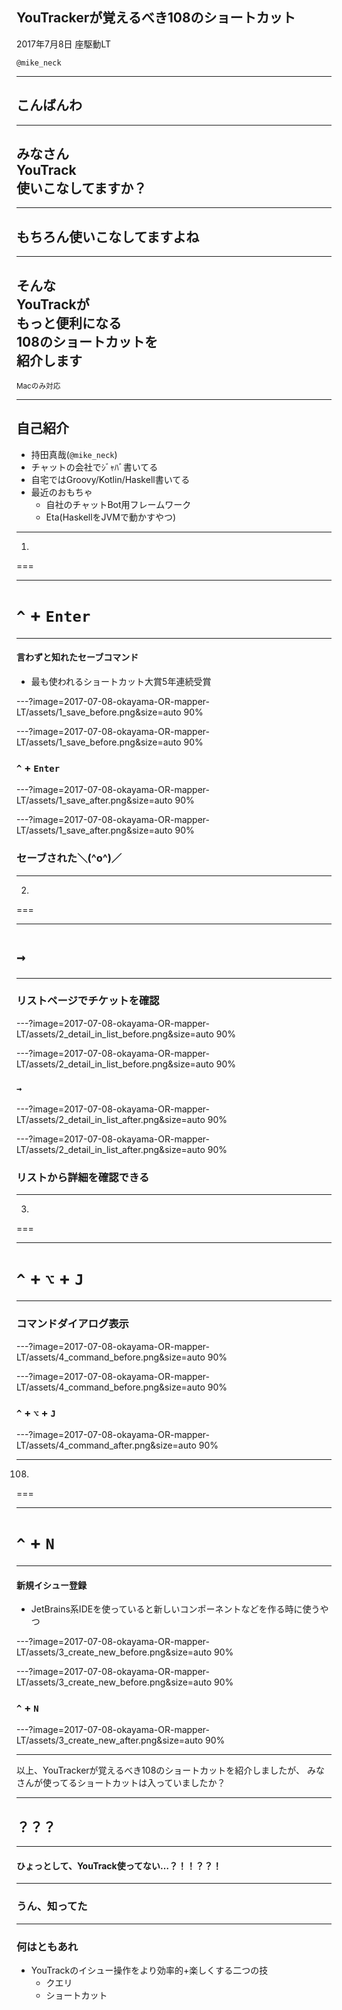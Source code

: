 ## YouTrackerが覚えるべき108のショートカット

2017年7月8日 座駆動LT

`@mike_neck`

---

## こんばんわ

---

## みなさん<br/>YouTrack<br/>使いこなしてますか？

---

## もちろん使いこなしてますよね

---

## そんな<br/>YouTrackが<br/>もっと便利になる<br/>108のショートカットを<br/>紹介します

<small>Macのみ対応</small>

---

## 自己紹介

* 持田真哉(`@mike_neck`)
* チャットの会社でｼﾞｬﾊﾞ書いてる
* 自宅ではGroovy/Kotlin/Haskell書いてる
* 最近のおもちゃ
  * 自社のチャットBot用フレームワーク
  * Eta(HaskellをJVMで動かすやつ)

---

1.
===

---

`^` + `Enter`
===

---

#### 言わずと知れたセーブコマンド

* 最も使われるショートカット大賞5年連続受賞

---?image=2017-07-08-okayama-OR-mapper-LT/assets/1_save_before.png&size=auto 90%

---?image=2017-07-08-okayama-OR-mapper-LT/assets/1_save_before.png&size=auto 90%

### `^` + `Enter`

---?image=2017-07-08-okayama-OR-mapper-LT/assets/1_save_after.png&size=auto 90%

---?image=2017-07-08-okayama-OR-mapper-LT/assets/1_save_after.png&size=auto 90%

### セーブされた＼(^o^)／

---

2.
===

---

`→`
===

---

### リストページでチケットを確認

---?image=2017-07-08-okayama-OR-mapper-LT/assets/2_detail_in_list_before.png&size=auto 90%

---?image=2017-07-08-okayama-OR-mapper-LT/assets/2_detail_in_list_before.png&size=auto 90%

### `→`

---?image=2017-07-08-okayama-OR-mapper-LT/assets/2_detail_in_list_after.png&size=auto 90%

---?image=2017-07-08-okayama-OR-mapper-LT/assets/2_detail_in_list_after.png&size=auto 90%

### リストから詳細を確認できる

---

3.
===

---

`^` + `⌥` + `J`
===

---

### コマンドダイアログ表示

---?image=2017-07-08-okayama-OR-mapper-LT/assets/4_command_before.png&size=auto 90%

---?image=2017-07-08-okayama-OR-mapper-LT/assets/4_command_before.png&size=auto 90%

### `^` + `⌥` + `J`

---?image=2017-07-08-okayama-OR-mapper-LT/assets/4_command_after.png&size=auto 90%

---

108.
===

---

`^` + `N`
===

---

#### 新規イシュー登録

* JetBrains系IDEを使っていると新しいコンポーネントなどを作る時に使うやつ

---?image=2017-07-08-okayama-OR-mapper-LT/assets/3_create_new_before.png&size=auto 90%

---?image=2017-07-08-okayama-OR-mapper-LT/assets/3_create_new_before.png&size=auto 90%

### `^` + `N`

---?image=2017-07-08-okayama-OR-mapper-LT/assets/3_create_new_after.png&size=auto 90%

---

以上、YouTrackerが覚えるべき108のショートカットを紹介しましたが、
みなさんが使ってるショートカットは入っていましたか？

---

## ？？？

---

#### ひょっとして、YouTrack使ってない…？！！？？！

---

### うん、知ってた

---

### 何はともあれ

* YouTrackのイシュー操作をより効率的+楽しくする二つの技
  * クエリ
  * ショートカット
